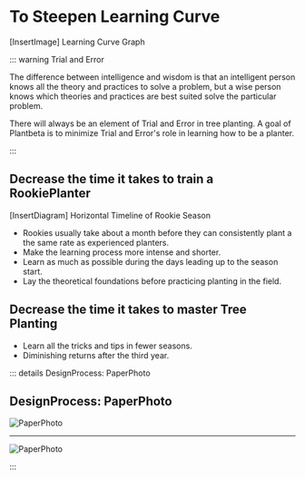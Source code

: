 # To Steepen Learning Curve

[InsertImage] Learning Curve Graph

::: warning Trial and Error

The difference between intelligence and wisdom is that an intelligent person knows all the theory and practices to solve a problem, but a wise person knows which theories and practices are best suited solve the particular problem.

There will always be an element of Trial and Error in tree planting. A goal of Plantbeta is to minimize Trial and Error's role in learning how to be a planter.

:::

## Decrease the time it takes to train a RookiePlanter

[InsertDiagram] Horizontal Timeline of Rookie Season

- Rookies usually take about a month before they can consistently plant a the same rate as experienced planters.
- Make the learning process more intense and shorter.
- Learn as much as possible during the days leading up to the season start.
- Lay the theoretical foundations before practicing planting in the field.  


## Decrease the time it takes to master Tree Planting

- Learn all the tricks and tips in fewer seasons.
- Diminishing returns after the third year.



::: details DesignProcess: PaperPhoto

## DesignProcess: PaperPhoto

![PaperPhoto](/Paper_BetaQuote.jpg)

---

![PaperPhoto](/Paper_BetaQuote2.jpg)

:::